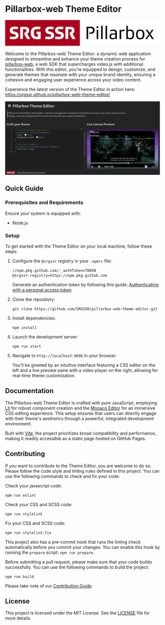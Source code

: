 # Pillarbox-web Theme Editor

[![Pillarbox logo](README-images/logo.jpg)](https://github.com/SRGSSR/pillarbox-web)

Welcome to the Pillarbox-web Theme Editor: a dynamic web application designed to streamline and
enhance your theme creation process for [pillarbox-web][pillarbox-web], a web SDK that supercharges
video.js with additional functionalities. With this editor, you're equipped to design, customize,
and generate themes that resonate with your unique brand identity, ensuring a cohesive and engaging
user experience across your video content.

Experience the latest version of the Theme Editor in action
here: https://srgssr.github.io/pillarbox-web-theme-editor/

![Pillarbox-theme-editor](README-images/screenshot-theme-editor.png)

## Quick Guide

### Prerequisites and Requirements

Ensure your system is equipped with:

- Node.js

### Setup

To get started with the Theme Editor on your local machine, follow these steps:

1. Configure the `@srgssr` registry in your `.npmrc` file:

    ```text
    //npm.pkg.github.com/:_authToken=TOKEN
    @srgssr:registry=https://npm.pkg.github.com
    ```

   Generate an authentication token by following this
   guide: [Authenticating with a personal access token][git-auth-token].

2. Clone the repository:

    ```shell
    git clone https://github.com/SRGSSR/pillarbox-web-theme-editor.git
    ```

3. Install dependencies:

    ```shell
    npm install
    ```

4. Launch the development server:

    ```shell
    npm run start
    ```

5. Navigate to `http://localhost:9696` in your browser.

   You'll be greeted by an intuitive interface featuring a CSS editor on the left and a live preview
   pane with a video player on the right, allowing for real-time theme customization.

## Documentation

The Pillarbox-web Theme Editor is crafted with pure JavaScript, employing [Lit][lit] for robust
component creation and the [Monaco Editor][monaco-editor] for an immersive CSS editing experience.
This setup ensures that users can directly engage with their theme's aesthetics through a powerful,
integrated development environment.

Built with [Vite][vite], the project prioritizes broad compatibility and performance, making it
readily accessible as a static page hosted on GitHub Pages.

## Contributing

If you want to contribute to the Theme Editor, you are welcome to do so. Please follow the code
style and linting rules defined in this project. You can use the following commands to check and fix
your code:

Check your javascript code:

```shell
npm run eslint
```

Check your CSS and SCSS code:

```shell
npm run stylelint
```

Fix your CSS and SCSS code:

```shell
npm run stylelint:fix
```

This project also has a pre-commit hook that runs the linting check automatically before you commit
your changes. You can enable this hook by running the `prepare` script: `npm run prepare`.

Before submitting a pull request, please make sure that your code builds successfully. You can use
the following commands to build the project:

```shell
npm run build
```

Please take note of our [Contribution Guide](CONTRIBUTING.md).

## License

This project is licensed under the MIT License. See the [LICENSE](../LICENSE) file for more details.

[pillarbox-web]: https://github.com/SRGSSR/pillarbox-web

[git-auth-token]: https://docs.github.com/en/packages/working-with-a-github-packages-registry/working-with-the-npm-registry#authenticating-with-a-personal-access-token

[lit]:https://lit.dev/

[monaco-editor]: https://github.com/microsoft/monaco-editor

[vite]: https://vitejs.dev/

